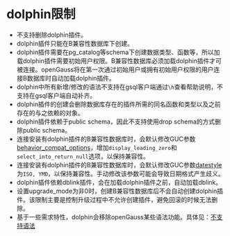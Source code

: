 # dolphin限制

-   不支持删除dolphin插件。
-   dolphin插件只能在B兼容性数据库下创建。
-   dolphin插件需要在pg_catalog等schema下创建数据类型、函数等，所以加载dolphin插件需要初始用户权限。B兼容性数据库必须加载dolphin插件才可被连接。openGauss将在第一次通过初始用户或拥有初始用户权限的用户连接B数据库时自动加载dolphin插件。
-   dolphin中所有新增/修改的语法不支持在gsql客户端通过```\h```查看帮助说明，不支持在gsql客户端自动补齐。
-   dolphin插件的创建会删除数据库存在的插件所需的同名函数和类型以及之前存在的与之依赖的对象。
-   dolphin插件依赖于public schema，因此不支持使用drop schema的方式删除public schema。
-   连接安装有dolphin插件的B兼容性数据库时，会默认修改GUC参数[behavior_compat_options](../DatabaseReference/平台和客户端兼容性.md#zh-cn_topic_0283137574_zh-cn_topic_0237124754_section1980124735516)，增加```display_leading_zero```和```select_into_return_null```选项，以保持兼容性。
-   连接安装有dolphin插件的B兼容性数据库时，会默认修改GUC参数[datestyle](../DatabaseReference/区域和格式化.md#zh-cn_topic_0283136798_zh-cn_topic_0237124733_zh-cn_topic_0059778109_s6464b29eb2274134845cea28f39d915e)为```ISO, YMD```，以保持兼容性。手动修改该参数可能会导致日期格式产生歧义。
-   dolphin插件依赖dblink插件，会在加载dolphin插件之前，自动加载dblink。
-   设置upgrade_mode为非0时，创建B兼容性数据库后不会自动创建dolphin插件。该限制主要是控制升级过程中不允许创建插件，避免回滚的时候无法删除。
-   基于一些需求特性，dolphin会移除openGauss某些语法功能。具体见：[不支持语法](dolphin-不支持语法.md)
